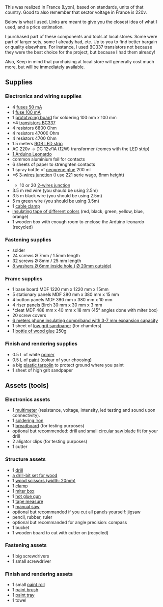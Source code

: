 This was realized in France (Lyon), based on standards, units of that country. Good to also remember that sector voltage in France is 220v.

Below is what I used. Links are meant to give you the closest idea of what I used, and a price estimation. 

I purchased part of these components and tools at local stores. Some were part of larger sets, some I already had, etc.
 Up to you to find better bargain or quality elsewhere. For instance, I used BC337 transistors not because they were the best choice for the project, but because I had them already!

Also, Keep in mind that purchaising at local store will generally cost much more, but will be immediately available.


## Supplies

### Electronics and wiring supplies
- 4 [fuses 50 mA](https://fr.farnell.com/schurter/0034-6001/fuse-pcb-50ma-250v-fast-acting/dp/1211989)
- 1 [fuse 100 mA](https://fr.farnell.com/littelfuse/37001000430/fusible-tr5-quick-bfaible-100ma/dp/9515895)
- 1 [prototyping board](https://www.digikey.fr/catalog/en/partgroup/7050-100-board/8117) for soldering 100 mm x 100 mm
- *4 [transistors BC337](https://fr.farnell.com/multicomp/bc337/transistor-npn-to-92/dp/1574379)
- 4 resistors 6800 Ohm
- 4 resistors 47000 Ohm
- 4 resistors 4700 Ohm
- 1.5 meters [RGB LED strip](https://www.leroymerlin.fr/v3/p/produits/kit-ruban-led-1-5m-multicolore-e1500922964) 
- AC 220v -> DC 12v/1A (12W) transformer (comes with the LED strip)
- [1 Arduino Leonardo](https://www.ag-electronique.fr/modules-arduino/47-arduino-leonardo-velard-a000052-8058333491127.html)
- common aluminium foil for contacts
- 6 sheets of paper to strenghten contacts
- 1  spray bottle of [neoprene glue](https://www.leroymerlin.fr/v3/p/produits/colle-aerosol-neoprene-multi-usages-sader-200ml-e35093) 200 ml
- *6 [3-wires junction](https://www.leroymerlin.fr/v3/p/produits/5-minibornes-automatiques-a-levier-0-08-a-4-mm2-3-entrees-rigide-souple-wago-e1500746887) (I use 221 serie wago, 8mm height)
- * 10 or 20 [2-wires junction](https://www.leroymerlin.fr/v3/p/produits/10-minibornes-automatiques-a-levier-0-08-a-4-mm2-2-entrees-rigide-souple-wago-e1500804633) 
- 3.5 m red wire (you should be using 2.5m)
- 3.5 m black wire (you should be using 2.5m)
- 5 m green wire (you should be using 3.5m)
- 1 [cable clamp](https://www.leroymerlin.fr/v3/p/produits/lot-de-25-colliers-diam-2-a-50-mm-l-195-mm-e1400914882)
- [insulating tape of different colors](https://www.leroymerlin.fr/v3/p/produits/lot-de-6-rubans-adhesifs-voltman-l-5-m-x-l-15-mm-e181273) (red, black, green, yellow, blue, orange)
- 1 wooden box with enough room to enclose the Arduino leonardo (recycled)


### Fastening supplies
- solder
- 24 screws Ø 7mm / 1.5mm length 
- 32  screws  Ø 8mm / 25 mm length
- [8 washers Ø 6mm inside hole ( Ø 20mm outside)](https://www.castorama.fr/rondelles-plates-larges-de-reparation-en-acier-au-carbone-o-6mm-10-pieces/3663602753995_CAFR.prd)

### Frame supplies
- 1 base board MDF 1220 mm x 1220 mm x 15mm
- 5 stationary panels MDF 380 mm x 380 mm x 15 mm
- 4 button panels MDF 380 mm x 380 mm x 10 mm
- 4 riser panels Birch 30 mm x 30 mm x 3 mm
- *cleat MDF 488 mm x 40 mm x 18 mm (45° angles done with miter box)
- 20 screw covers
- [6 meters phone insulating compriband with 3-7 mm expansion capacity](https://www.amazon.fr/Compriband-%C3%A9tanche-fen%C3%AAtres-Largeur-15/dp/B07F812Z88)
- 1 sheet of [low grit sandpaper](https://www.leroymerlin.fr/v3/p/produits/feuille-abrasive-230-x-280-mm-grains-40-e55263) (for chamfers)
- 1 [bottle of wood glue](https://www.leroymerlin.fr/v3/p/produits/colle-a-bois-rapide-special-materiaux-sader-250g-e35131) 250g

### Finish and rendering supplies

- 0.5 L of white [primer](https://www.leroymerlin.fr/v3/p/produits/sous-couche-avant-peinture-sol-interieur-luxens-blanc-0-5-l-e1401134107)
- 0.5 L of [paint](https://www.leroymerlin.fr/v3/p/produits/peinture-sol-interieur-haute-resistance-luxens-gris-galet-n-1-0-5-l-e1400829458) (colour of your choosing)
- a big [plastic tarpolin](https://www.leroymerlin.fr/v3/p/produits/peinture-droguerie/rouleau-pinceau-et-bache-de-protection/bache-ruban-de-masquage-et-combinaison-l1308221680) to protect ground where you paint
- 1 sheet of high grit sandpaper


## Assets (tools)

### Electronics assets
- 1 [multimeter](https://www.amazon.fr/Velleman-dvm835-Multim%C3%A8tre-num%C3%A9rique-500-1999-points/dp/B07BDVQ951) (resistance, voltage, intensity, led testing and sound upon connectivity). 
- 1 [soldering Iron](https://www.velleman.eu/products/view/?country=fr&lang=fr&id=349590)
- 1 [breadboard](https://fr.farnell.com/mcm/21-18936/carte-de-prototypage-55-x-83-mm/dp/2855018?st=breadboard) (for testing purposes)
- optional but recommended: drill and small [circular saw blade](https://www.leroymerlin.fr/v3/p/produits/fraise-scie-a-fente-diam-45-mm-wolfcraft-e190508) fit for your drill
- 2 aligator clips (for testing purposes)
- 1 cutter

### Structure assets
- 1 [drill](https://www.leroymerlin.fr/v3/p/perceuse-l1501561703?queryredirect=perceuse)
- [a drill-bit set for wood](https://www.leroymerlin.fr/v3/p/produits/lot-de-8-meches-a-bois-robustline-diam-3-a-10-mm-bosch-e1501847408)
- 1 [wood scissors (width: 20mm)](https://www.leroymerlin.fr/v3/p/produits/ciseaux-de-sculpteur-dexter-de-16-a-20-mm-e56114)
- 1 [clamp](https://www.leroymerlin.fr/v3/p/produits/presse-a-manche-dexter-300-mm-e51379)
- 1 [miter box](https://www.leroymerlin.fr/v3/p/produits/boite-a-onglet-manuelle-neuhofer-e1501676842) 
- 1 [hot glue gun](https://www.castorama.fr/pistolet-a-colle-sans-fil-rapid-cg-270/3221633029948_CAFR.prd)
- 1 [tape measure](https://www.castorama.fr/metre-a-ruban-facom-3-m-x-16-mm/3148517125001_CAFR.prd)
- 1 [manual saw](https://www.leroymerlin.fr/v3/p/produits/scie-universelle-e1500657807)
- optional but recommanded if you cut all panels yourself: [jigsaw](https://www.castorama.fr/scie-sauteuse-bosch-pst7200e/3165140817837_CAFR.prd)
- pencil, rubber, ruler
- optional but recommanded for angle precision: compass
- 1 bucket
- 1 wooden board to cut with cutter on (recycled)

### Fastening assets
- 1 big screwdrivers
- 1 small screwdriver

### Finish and rendering assets
- 1 small [paint roll](https://www.leroymerlin.fr/v3/p/produits/kit-d-outils-pour-peinture-mur-et-plafond-dexter-e1401293955)
- 1 [paint brush](https://www.leroymerlin.fr/v3/p/produits/pinceau-plat-pour-peindre-dexter-30-mm-e1401395484)
- 1 [paint tray](https://www.leroymerlin.fr/v3/p/produits/bac-a-peinture-rouleau-180-mm-nespoli-e183535)
- 1 towel




